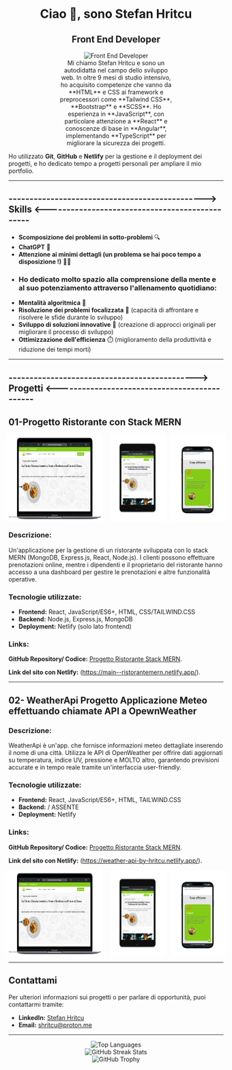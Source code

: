 <h1 align="center">Ciao 👋, sono Stefan Hritcu</h1>
<h2 align="center">Front End Developer</h2>

<section align="center">
  <img width="200px" height="200px" src="https://media3.giphy.com/media/v1.Y2lkPTc5MGI3NjExamF6bGx3dHNpMWtndjcxd3R2cm9namZrbDlidXlxbzVoOTRzcXJmOCZlcD12MV9pbnRlcm5hbF9naWZfYnlfaWQmY3Q9Zw/QDjpIL6oNCVZ4qzGs7/giphy.gif" alt="Front End Developer">
</section>

<p align="center" style="margin: 0 120px;">
  Mi chiamo Stefan Hritcu e sono un autodidatta nel campo dello sviluppo web. In oltre 9 mesi di studio intensivo, ho acquisito competenze che vanno da **HTML** e CSS ai framework e preprocessori come **Tailwind CSS**, **Bootstrap** e **SCSS**. Ho esperienza in **JavaScript**, con particolare attenzione a **React** e conoscenze di base in **Angular**, implementando **TypeScript** per migliorare la sicurezza dei progetti.

  Ho utilizzato **Git**, **GitHub** e **Netlify** per la gestione e il deployment dei progetti, e ho dedicato tempo a progetti personali per ampliare il mio portfolio.
</p>

<hr/>

## -----------------------------------------------> Skills <-----------------------------------------------
- **Scomposizione dei problemi in sotto-problemi** 🔍
- **ChatGPT** 💬
- **Attenzione ai minimi dettagli (un problema se hai poco tempo a disposizione !)** 🕵️‍♂️
- ### Ho dedicato molto spazio alla comprensione della mente e al suo potenziamento attraverso l'allenamento quotidiano: ###
- **Mentalità algoritmica** 🧠
- **Risoluzione dei problemi focalizzata** 🎯
  (capacità di affrontare e risolvere le sfide durante lo sviluppo)
- **Sviluppo di soluzioni innovative** 🌟
  (creazione di approcci originali per migliorare il processo di sviluppo)
- **Ottimizzazione dell'efficienza** ⏱️
  (miglioramento della produttività e riduzione dei tempi morti)

<hr/>


## ---------------------------------------------> Progetti <---------------------------------------------

## 01-Progetto Ristorante con Stack MERN ##

<div style="display: flex; justify-content: center;">
  <img src="mernImg.png" alt="Demo Progetto Ristorante" style="width: 45%; margin-right: 10px;">
  <img src="tabletMERN.png" alt="Demo Progetto Ristorante" style="width: 26%; margin-left: 10px;">
   <img src="ristoranteMibile.png" alt="Demo Progetto Ristorante" style="width: 26%; margin-left: 10px;">
</div>

### Descrizione: ### 
Un'applicazione per la gestione di un ristorante sviluppata con lo stack MERN (MongoDB, Express.js, React, Node.js). I clienti possono effettuare prenotazioni online, mentre i dipendenti e il proprietario del ristorante hanno accesso a una dashboard per gestire le prenotazioni e altre funzionalità operative.

### Tecnologie utilizzate: ### 

- **Frontend:** React, JavaScript/ES6+, HTML, CSS/TAILWIND.CSS
- **Backend:** Node.js, Express.js, MongoDB
- **Deployment:** Netlify (solo lato frontend)

### Links: ### 

**GitHub Repository/ Codice:** [Progetto Ristorante Stack MERN](https://github.com/StefanHritcu/Progetto-Ristorante-Stack-MERN).

**Link del sito con Netlify:** (https://main--ristorantemern.netlify.app/).

<hr/>

## 02- **WeatherApi** Progetto Applicazione Meteo effettuando chiamate API a OpewnWeather ##

### Descrizione: ### 
WeatherApi è un'app. che fornisce informazioni meteo dettagliate inserendo il nome di una città. Utilizza le API di OpenWeather per offrire dati aggiornati su temperatura, indice UV, pressione e MOLTO altro, garantendo previsioni accurate e in tempo reale tramite un'interfaccia user-friendly.

### Tecnologie utilizzate: ### 

- **Frontend:** React, JavaScript/ES6+, HTML, TAILWIND.CSS
- **Backend:** / ASSENTE
- **Deployment:** Netlify

### Links: ### 

**GitHub Repository/ Codice:** [Progetto Ristorante Stack MERN](https://github.com/StefanHritcu/WeatherApi).

**Link del sito con Netlify:** (https://weather-api-by-hritcu.netlify.app/).

<div style="display: flex; justify-content: center;">
  <img src="mernImg.png" alt="Demo Progetto Ristorante" style="width: 45%; margin-right: 10px;">
  <img src="tabletMERN.png" alt="Demo Progetto Ristorante" style="width: 26%; margin-left: 10px;">
   <img src="ristoranteMibile.png" alt="Demo Progetto Ristorante" style="width: 26%; margin-left: 10px;">
</div>



---


## Contattami

Per ulteriori informazioni sui progetti o per parlare di opportunità, puoi contattarmi tramite:

- **LinkedIn:** [Stefan Hritcu](https://www.linkedin.com/in/stefan-hritcu-93b67028a/)
- **Email:** [shritcu@proton.me](mailto:shritcu@proton.me)

<hr/>

<div align="center">
  <img src="https://github-readme-stats.vercel.app/api/top-langs/?username=stefanhritcu&layout=compact" alt="Top Languages" />
</div>

<div align="center">
  <img src="https://streak-stats.demolab.com/?user=stefanhritcu" alt="GitHub Streak Stats" />
</div>

<div align="center">
  <img src="https://github-profile-trophy.vercel.app/?username=stefanhritcu" alt="GitHub Trophy" />
</div>
